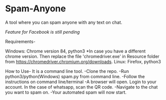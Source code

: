 # Spam-Anyone
A tool where you can spam anyone with any text on chat.

*Feature for Facebook is still pending*

Requirements-

Windows: Chrome version 84, python3
*In case you have a different chrome version. Then replace the file 'chromedriver.exe' in Resource folder from https://chromedriver.chromium.org/downloads.
Linux: Firefox, python3

How to Use- 
It is a command line tool.
-Clone the repo.
-Run python3/python(Windows) spam.py from command line.
-Follow the instructions on command line/terminal
-A browser will open. Login to your account. In the case of whatsapp, scan the QR code.
-Navigate to the chat you want to spam on.
-Your automated spam will now start.
